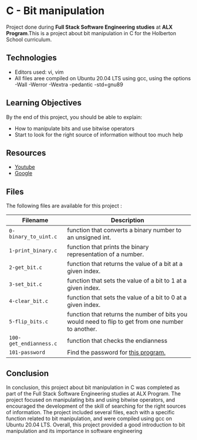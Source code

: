 # C - Bit manipulation

Project done during **Full Stack Software Engineering studies** at **ALX Program**.This is a project about bit manipulation in C for the Holberton School curriculum.

## Technologies

* Editors used: vi, vim
* All  files aree compiled on Ubuntu 20.04 LTS using gcc, using the options -Wall -Werror -Wextra -pedantic -std=gnu89


## Learning Objectives

By the end of this project, you should be able to explain:

* How to manipulate bits and use bitwise operators
* Start to look for the right source of information without too much help



## Resources

* <a href= "https://www.youtube.com/results?search_query=bitwise+operators+in+c"> Youtube</a>
* <a href= "https://www.google.com/webhp?q=bit+manipulation+C">Google</a>



## Files
The following files are available for this project :

| Filename | Description |
| -------- | ----------- |
| `0-binary_to_uint.c`        |function that converts a binary number to an unsigned int. |
| `1-print_binary.c`          |function that prints the binary representation of a number.|
| `2-get_bit.c`               |function that returns the value of a bit at a given index. |
| `3-set_bit.c`               |function that sets the value of a bit to 1 at a given index. |
| `4-clear_bit.c`             |function that sets the value of a bit to 0 at a given index. |
| `5-flip_bits.c`             |function that returns the number of bits you would need to flip to get from one number to another. |
|`100-get_endianness.c`       |function that checks the endianness |
|`101-password`               |Find the password for <a href="https://github.com/holbertonschool/0x13.c">this program.</a> |

## Conclusion

In conclusion, this project about bit manipulation in C was completed as part of the Full Stack Software Engineering studies at ALX Program. The project focused on manipulating bits and using bitwise operators, and encouraged the development of the skill of searching for the right sources of information. The project included several files, each with a specific function related to bit manipulation, and were compiled using gcc on Ubuntu 20.04 LTS. Overall, this project provided a good introduction to bit manipulation and its importance in software engineering
